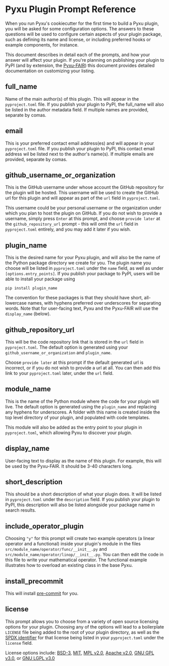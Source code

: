 # Pyxu Plugin Prompt Reference

When you run Pyxu's cookiecutter for the first time to build a Pyxu plugin,
you will be asked for some configuration options. The answers to these questions
will be used to configure certain aspects of your plugin package, such as defining
its name and license, or including preferred hooks or example components, for instance.

This document describes in detail each of the prompts, and how your answer will affect
your plugin. If you're planning on publishing your plugin to PyPI (and by extension, the
[Pyxu-FAIR](https://pyxu-org.github.io/fair/index.html)) this document provides detailed documentation
on customizing your listing.

## full_name

Name of the main author(s) of this plugin. This will appear in the `pyproject.toml` file. If you
publish your plugin to PyPI, the full_name will also be listed in the author metadata field.
If multiple names are provided, separate by comas.

## email

This is your preferred contact email address(es) and will appear in your `pyproject.toml`
file. If you publish your plugin to PyPI, this contact email address wil be
listed next to the author's name(s).
If multiple emails are provided, separate by comas.

## github_username_or_organization

This is the GitHub username under whose account the GitHub repository for the
plugin will be hosted. This username will be used to create the GitHub url
for this plugin and will appear as part of the `url` field in `pyproject.toml`.

This username could be your personal username or the organization under which
you plan to host the plugin on GitHub. If you do not wish to provide a username,
simply press `Enter` at this prompt, and choose `provide later` at the
`github_repository_url` prompt - this will omit the `url` field in `pyproject.toml`
entirely, and you may add it later if you wish.

## plugin_name

This is the desired name for your Pyxu plugin, and will also be the name
of the Python package directory we create for you. The plugin name you choose
will be listed in `pyproject.toml` under the `name` field, as well as under
`[options.entry_points]`. If you publish your package to PyPI, users will be able
to install your package using

```
pip install plugin_name
```

The convention for these packages is that they should have short, all-lowercase
names, with hyphens preferred over underscores for separating words. Note that
for user-facing text, Pyxu and the Pyxu-FAIR will use the `display_name` (below).

## github_repository_url

This will be the code repository link that is stored in the `url` field in
`pyproject.toml`. The default option is generated using your `github_username_or_organization` and `plugin_name`.

Choose `provide later` at this prompt if the default generated url is incorrect,
or if you do not wish to provide a url at all. You can then add this link to your
`pyproject.toml` later, under the `url` field.

## module_name

This is the name of the Python module where the code for your plugin will live. The default option is generated using the `plugin_name` and replacing any hyphens for underscores. A folder with this name is created inside the top level directory of your plugin, and populated with code templates.

This module will also be added as the entry point to your plugin in `pyproject.toml`, which allowing Pyxu to discover your  plugin.

## display_name

User-facing text to display as the name of this plugin. For example, this will be
used by the Pyxu-FAIR. It should be 3-40 characters long. 

## short_description

This should be a short description of what your plugin does. It will be listed
in `pyproject.toml` under the `description` field. If you publish your plugin to PyPI,
this description will also be listed alongside your package name in search results.

## include_operator_plugin

Choosing `"y"` for this prompt will create two example operators (a linear operator and a functional)
inside your plugin's module in the files `src/module_name/operator/func/__init__.py` and `src/module_name/operator/linop/__init__.py`. You can then edit the code in this
file to write your mathematical operator. The functional example illustrates how to overload an existing class in the base Pyxu.

## install_precommit

This will install [pre-commit](https://pre-commit.com) for you. 

## license

This prompt allows you to choose from a variety of open source licensing options
for your plugin. Choosing any of the options will lead to a boilerplate `LICENSE`
file being added to the root of your plugin directory, as well as the [SPDX identifier](https://spdx.org/licenses/)
for that license being listed in your `pyproject.toml` under the `license` field.

License options include: [BSD-3], [MIT], [MPL v2.0], [Apache v2.0], [GNU GPL v3.0], or [GNU LGPL v3.0]

[glob pattern]: https://en.wikipedia.org/wiki/Glob_(programming)
[mit]: http://opensource.org/licenses/MIT
[mpl v2.0]: https://www.mozilla.org/media/MPL/2.0/index.txt
[bsd-3]: http://opensource.org/licenses/BSD-3-Clause
[gnu gpl v3.0]: http://www.gnu.org/licenses/gpl-3.0.txt
[gnu lgpl v3.0]: http://www.gnu.org/licenses/lgpl-3.0.txt
[apache v2.0]: http://www.apache.org/licenses/LICENSE-2.0

